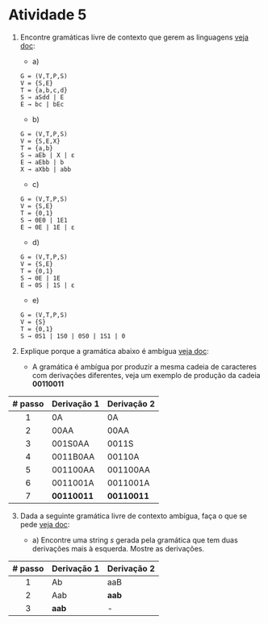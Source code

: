   Atividade 5
======
1.  Encontre gramáticas livre de contexto que gerem as linguagens [veja doc](https://github.com/anjoshigor/compilers/blob/master/assignment5/Atividade05.pdf):
    - a) 
    ```
    G = (V,T,P,S)
    V = {S,E}
    T = {a,b,c,d}
    S → aSdd | E 
    E → bc | bEc
    ```
    - b) 
    ```
    G = (V,T,P,S)
    V = {S,E,X}
    T = {a,b}
    S → aEb | X | ε
    E → aEbb | b
    X → aXbb | abb
    ```
     - c) 
    ```
    G = (V,T,P,S)
    V = {S,E}
    T = {0,1}
    S → 0E0 | 1E1
    E → 0E | 1E | ε
    ```
      - d) 
    ```
    G = (V,T,P,S)
    V = {S,E}
    T = {0,1}
    S → 0E | 1E
    E → 0S | 1S | ε
    ```
      - e) 
    ```
    G = (V,T,P,S)
    V = {S}
    T = {0,1}
    S → 0S1 | 1S0 | 0S0 | 1S1 | 0
    ```
2.  Explique porque a gramática abaixo é ambígua [veja doc](https://github.com/anjoshigor/compilers/blob/master/assignment5/Atividade05.pdf):

      - A gramática é ambígua por produzir a mesma cadeia de caracteres com derivações diferentes, veja um exemplo de produção da cadeia **00110011**
      
| # passo | Derivação 1        | Derivação 2 |
|:---:|:------------- |:-------------|
|1| 0A           | 0A          |
|2| 00AA         | 00AA        |
|3| 001S0AA      | 0011S       |
|4| 0011B0AA     | 00110A      |
|5| 001100AA     | 001100AA    |
|6| 0011001A     | 0011001A    |
|7| **00110011** |**00110011** |

3.  Dada a seguinte gramática livre de contexto ambígua, faça o que se pede [veja doc](https://github.com/anjoshigor/compilers/blob/master/assignment5/Atividade05.pdf):

    - a) Encontre uma string *s* gerada pela gramática que tem duas derivações mais à esquerda. Mostre as derivações.
      
| # passo | Derivação 1        | Derivação 2 |
|:---:|:------------- |:-------------|
|1| Ab           | aaB          |
|2| Aab         | **aab**        |
|3| **aab** |-|
